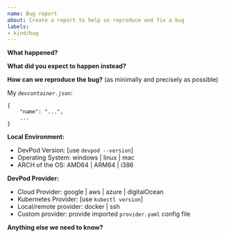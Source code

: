```yaml
---
name: Bug report
about: Create a report to help us reproduce and fix a bug
labels:
- kind/bug
---
```


<!-- Please use this template for reporting bugs and provide as much info as possible. Not doing so may result in your bug not being addressed in a timely manner. Thanks!-->

**What happened?**  


**What did you expect to happen instead?**  


**How can we reproduce the bug?** (as minimally and precisely as possible)  

My *`devcontainer.json`*:
```
{
    "name": "...",
    ...
}
```

**Local Environment:**  
- DevPod Version: [use `devpod --version`]
- Operating System: windows | linux | mac
- ARCH of the OS: AMD64 | ARM64 | i386 

**DevPod Provider:**  
- Cloud Provider: google | aws | azure | digitalOcean
- Kubernetes Provider: [use `kubectl version`]
- Local/remote provider: docker | ssh
- Custom provider: provide imported `provider.yaml` config file


**Anything else we need to know?**  